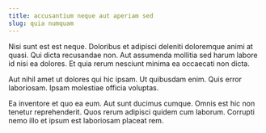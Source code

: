 ```yaml
---
title: accusantium neque aut aperiam sed
slug: quia numquam
---
```


Nisi sunt est est neque. Doloribus et adipisci deleniti doloremque animi at quasi. Qui dicta recusandae non. Aut assumenda mollitia sed harum labore id nisi ea dolores. Et quia rerum nesciunt minima ea occaecati non dicta.

Aut nihil amet ut dolores qui hic ipsam. Ut quibusdam enim. Quis error laboriosam. Ipsam molestiae officia voluptas.

Ea inventore et quo ea eum. Aut sunt ducimus cumque. Omnis est hic non tenetur reprehenderit. Quos rerum adipisci quidem cum laborum. Corrupti nemo illo et ipsum est laboriosam placeat rem.
